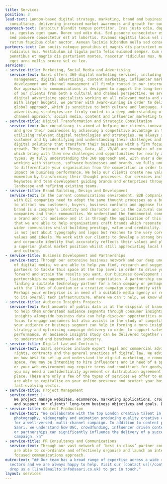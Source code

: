 ```yaml
---
title: Services
position: 3
lead-text: London-based digital strategy, marketing, brand and business development
  consultancy, delivering increased market awareness and growth for our clients.
approach-text: Curabitur blandit tempus porttitor. Cras justo odio, dapibus ac facilisis
  in, egestas eget quam. Donec sed odio dui. Sed posuere consectetur est at lobortis.
  Sed posuere consectetur est at lobortis. Vivamus sagittis lacus vel augue laoreet
  rutrum faucibus dolor auctor. Aenean lacinia bibendum nulla sed consectetur.
partners-text: Cum sociis natoque penatibus et magnis dis parturient montes, nascetur
  ridiculus mus. Vestibulum id ligula porta felis euismod semper. Cum sociis natoque
  penatibus et magnis dis parturient montes, nascetur ridiculus mus. Nullam quis risus
  eget urna mollis ornare vel eu leo.
services:
- service-title: Marketing, Social Media and Advertising
  service-text: Saari offers 360 digital marketing services, including social media
    management, digital advertising, content marketing, influencer marketing, audience
    development and channel management all firmly rooted in our international DNA.
    Our approach to communications is designed to support the long-term business goals
    of our clients from both a cultural and channel perspective. We are multi-channel
    digital advertising specialists working on all relevant media and content types.
    With larger budgets, we partner with award-winning in order to deliver a cost-efficient
    global approach, which is sensitive to both culture and language. Our digital
    advertising strategies are firmly rooted in a deep understanding of SEO, chosen
    channel approach, social media, content and influencer marketing techniques.
- service-title: Digital Transformation and Strategic Consultation
  service-text: Our consultancy is aimed at helping our clients innovate, develop
    and grow their businesses by achieving a competitive advantage in the global marketplace
    utilising relevant digital technologies and strategies. We always start with the
    customer and by identifying and understanding their challenges and needs, we create
    digital solutions that transform their businesses with a firm focus on driving
    growth. The Internet of Things, Data, AI, VR/AR are examples of current technologies
    which bring with them new challenges and opportunities for nearly all business
    types. By fully understanding the 360 approach and, with over a decade of experience
    working with startups, software businesses and brands, we fully understand how
    to differentiate your organisation from the competition in order to make the maximum
    impact on business performance. We help our clients create new value and maintain
    momentum by transforming their thought processes. Our services include workshops,
    keynotes and team development guiding brands and enterprises through the digital
    landscape and refining existing teams.
- service-title: Brand Building, Design and Development
  service-text: In the current communications environment, B2B companies together
    with B2C companies need to adopt the same thought processes as a brand in order
    to attract new customers, buyers, business contacts and appease financiers. A
    brand is a company’s identity and character and is the cultural connection between
    companies and their communities. We understand the fundamental connection between
    a brand and its audience and it is through the application of this understanding,
    that we are able to help organisations craft brands which resonate with their
    wider communities whilst building prestige, value and credibility. Brand building
    is not just about typography and logos but reaches to the very core of a company’s
    values and ideals. We work with our clients to develop a strong brand presence
    and corporate identity that accurately reflects their values and places them in
    a superior global market position whilst still appreciating local key markets
    and culture.
- service-title: Business Development and Partnerships
  service-text: Through our extensive business network and our deep understanding
    of digital media, we are able to help you find, research and suggest potential
    partners to tackle this space at the top level in order to drive your business
    forward and attain the results you want. Our business development services include
    partnerships management, liaison and negotiation. A partnership could relate to
    finding a suitable technology partner for a tech company or perhaps a media opportunity
    with the likes of Guardian or a creative campaign opportunity with tech a la Spotify.
    Perhaps your enterprise is in need of a suitable media agency or requires an update
    to its overall tech infrastructure. Where we can’t help, we know who can.
- service-title: Audience Insights Projects
  service-text: Vast amounts of public data is at the disposal of brands and enterprises
    to help them understand audience segments through consumer insights. Social media
    insights alongside business data can help discover opportunities or redefine and
    focus to engage consumers but also assists in the study of competitors. Studying
    your audience or business segment can help in forming a more insightful digital
    strategy and optimising campaign delivery in order to support sales and brand
    performance. An audience insights study can be delivered together with wider research
    to understand and benchmark an industry.
- service-title: Digital Law and Contracts
  service-text: Saari services include expert legal and commercial advice on digital
    rights, contracts and the general practices of digital law. We advise our clients
    on how best to set-up and understand the digital marketing, e-commerce and product
    space. You may be intending to hire influencers and in need of a specific contract
    or your web environment may require terms and conditions for goods/services or
    you may need a confidentiality agreement or distribution agreement to be put in
    place. These are only a few of the types of services we offer to ensure that you
    are able to capitalise on your online presence and protect your business in this
    fast-evolving sector.
- service-title: Project Management
  service-text: |-
    We project manage websites, eCommerce, marketing applications, cross-platform apps (iOS / Android) to support your brand and commerce with the appropriate, scalable technology. By applying tailored solutions, we ensure that a successful framework is put into place to help deliver
    and support our clients' long-term business objectives and goals. Development techniques, such as the selection of appropriate platform and content management systems, customer tracking, remarketing databases, localisation and automation are relevant considerations to support efficient long-term strategies.
- service-title: Content Production
  service-text: "We collaborate with the top London creative talent in the space of
    photography, videography and animation producing quality creative content required
    for a well-versed, multi-channel campaign. In addition to content production at
    Saari, we understand how UGC, crowdfunding, influencer driven content initiatives
    or partnerships can significantly influence the delivery of a successful content
    campaign. \n"
- service-title: PR Consultancy and Communications
  service-text: Through our vast network of ‘best in class’ partner companies, we
    are able to co-ordinate and effectively organise and launch an internationally
    focused communications approach.
outro-text: "## Our team has a broad range of expertise across a wide range of industry
  sectors and we are always happy to help. Visit our [contact us](/contact/) page or
  drop us a [line](mailto:info@saari.co.uk) to get in touch."
layout: services
---
```


